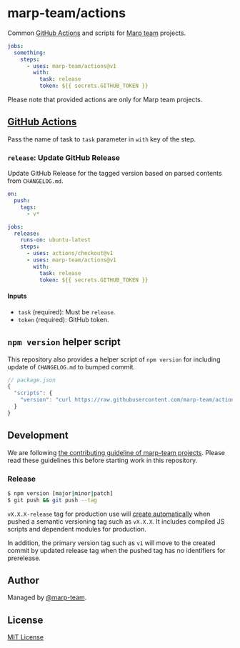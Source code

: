 # marp-team/actions

Common [GitHub Actions] and scripts for [Marp team](https://github.com/marp-team) projects.

```yaml
jobs:
  something:
    steps:
      - uses: marp-team/actions@v1
        with:
          task: release
          token: ${{ secrets.GITHUB_TOKEN }}
```

Please note that provided actions are only for Marp team projects.

[github actions]: https://github.com/features/actions

## [GitHub Actions]

Pass the name of task to `task` parameter in `with` key of the step.

### `release`: Update GitHub Release

Update GitHub Release for the tagged version based on parsed contents from `CHANGELOG.md`.

```yaml
on:
  push:
    tags:
      - v*

jobs:
  release:
    runs-on: ubuntu-latest
    steps:
      - uses: actions/checkout@v1
      - uses: marp-team/actions@v1
        with:
          task: release
          token: ${{ secrets.GITHUB_TOKEN }}
```

#### Inputs

- `task` (required): Must be `release`.
- `token` (required): GitHub token.

## `npm version` helper script

This repository also provides a helper script of `npm version` for including update of `CHANGELOG.md` to bumped commit.

```javascript
// package.json
{
  "scripts": {
    "version": "curl https://raw.githubusercontent.com/marp-team/actions/v1/lib/scripts/version.js | node && git add -A CHANGELOG.md"
  }
}
```

## Development

We are following [the contributing guideline of marp-team projects](https://github.com/marp-team/marp/blob/master/.github/CONTRIBUTING.md). Please read these guidelines this before starting work in this repository.

### Release

```bash
$ npm version [major|minor|patch]
$ git push && git push --tag
```

`vX.X.X-release` tag for production use will [create automatically](.github/workflows/release.yml) when pushed a semantic versioning tag such as `vX.X.X`. It includes compiled JS scripts and dependent modules for production.

In addition, the primary version tag such as `v1` will move to the created commit by updated release tag when the pushed tag has no identifiers for prerelease.

## Author

Managed by [@marp-team](https://github.com/marp-team).

## License

[MIT License](LICENSE)
